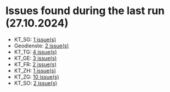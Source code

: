 # Issues found during the last run (27.10.2024)

- KT_SG: [1 issue(s)](tools/KT_SG_errors.csv)
- Geodienste: [2 issue(s)](tools/Geodienste_errors.csv)
- KT_TG: [4 issue(s)](tools/KT_TG_errors.csv)
- KT_GE: [3 issue(s)](tools/KT_GE_errors.csv)
- KT_FR: [2 issue(s)](tools/KT_FR_errors.csv)
- KT_ZH: [1 issue(s)](tools/KT_ZH_errors.csv)
- KT_ZG: [10 issue(s)](tools/KT_ZG_errors.csv)
- KT_SO: [2 issue(s)](tools/KT_SO_errors.csv)
